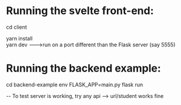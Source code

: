# Running the svelte front-end:  

 
cd client  

yarn install  
yarn dev   --->run on a port different than the Flask server (say 5555)

# Running the backend example:

cd backend-example
env FLASK_APP=main.py flask run

-- To test server is working, try any api --> url/student works fine


